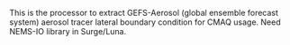 This is the processor to extract GEFS-Aerosol (global ensemble forecast system) aerosol tracer lateral boundary condition for CMAQ usage. Need NEMS-IO library in Surge/Luna.
